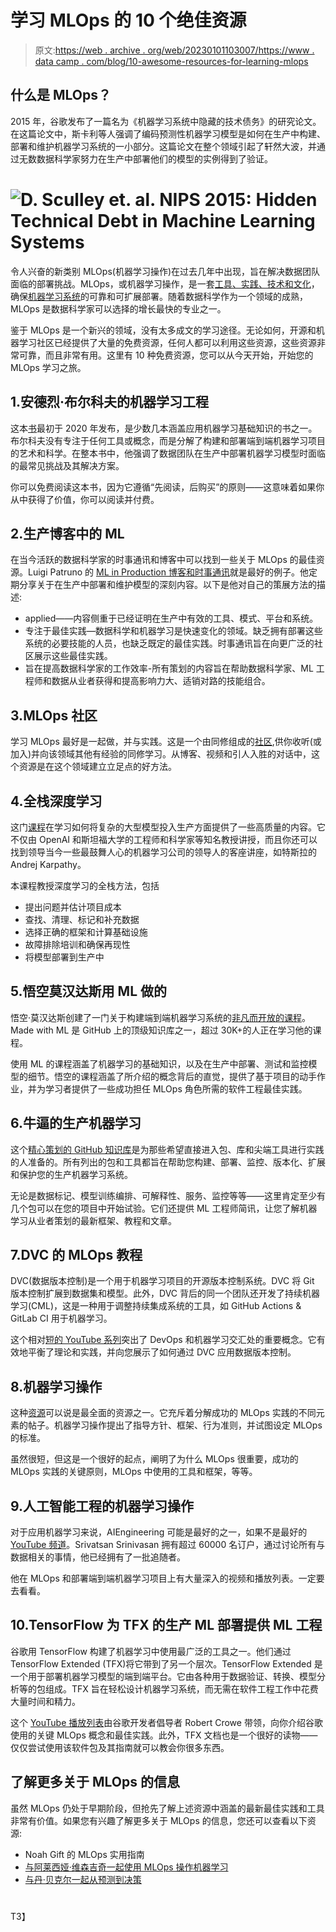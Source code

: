# 学习 MLOps 的 10 个绝佳资源

> 原文:[https://web . archive . org/web/20230101103007/https://www . data camp . com/blog/10-awesome-resources-for-learning-mlops](https://web.archive.org/web/20230101103007/https://www.datacamp.com/blog/10-awesome-resources-for-learning-mlops)

## 什么是 MLOps？

2015 年，谷歌发布了一篇名为《机器学习系统中隐藏的技术债务》的研究论文。在这篇论文中，斯卡利等人强调了编码预测性机器学习模型是如何在生产中构建、部署和维护机器学习系统的一小部分。这篇论文在整个领域引起了轩然大波，并通过无数数据科学家努力在生产中部署他们的模型的实例得到了验证。

# ![D. Sculley et. al. NIPS 2015: Hidden Technical Debt in Machine Learning Systems](../Images/7ca03e08ea61a9379ad1b3f37b5dced5.png)

令人兴奋的新类别 MLOps(机器学习操作)在过去几年中出现，旨在解决数据团队面临的部署挑战。MLOps，或机器学习操作，是一套[工具、实践、技术和文化](https://web.archive.org/web/20220911042647/https://www.datacamp.com/blog/operationalizing-machine-learning-with-mlops)，确保[机器学习系统](https://web.archive.org/web/20220911042647/https://www.datacamp.com/data-courses/machine-learning-courses)的可靠和可扩展部署。随着数据科学作为一个领域的成熟，MLOps 是数据科学家可以选择的增长最快的专业之一。

鉴于 MLOps 是一个新兴的领域，没有太多成文的学习途径。无论如何，开源和机器学习社区已经提供了大量的免费资源，任何人都可以利用这些资源，这些资源非常可靠，而且非常有用。这里有 10 种免费资源，您可以从今天开始，开始您的 MLOps 学习之旅。

## 1.安德烈·布尔科夫的机器学习工程

这本[书](https://web.archive.org/web/20220911042647/http://mlebook.com/)最初于 2020 年发布，是少数几本涵盖应用机器学习基础知识的书之一。布尔科夫没有专注于任何工具或概念，而是分解了构建和部署端到端机器学习项目的艺术和科学。在整本书中，他强调了数据团队在生产中部署机器学习模型时面临的最常见挑战及其解决方案。

你可以免费阅读这本书，因为它遵循“先阅读，后购买”的原则——这意味着如果你从中获得了价值，你可以阅读并付费。

## 2.生产博客中的 ML

在当今活跃的数据科学家的时事通讯和博客中可以找到一些关于 MLOps 的最佳资源。Luigi Patruno 的 [ML in Production 博客和时事通讯](https://web.archive.org/web/20220911042647/https://mlinproduction.com/)就是最好的例子。他定期分享关于在生产中部署和维护模型的深刻内容。以下是他对自己的策展方法的描述:

*   applied——内容侧重于已经证明在生产中有效的工具、模式、平台和系统。
*   专注于最佳实践—数据科学和机器学习是快速变化的领域。缺乏拥有部署这些系统的必要技能的人员，也缺乏既定的最佳实践。时事通讯旨在向更广泛的社区展示这些最佳实践。
*   旨在提高数据科学家的工作效率-所有策划的内容旨在帮助数据科学家、ML 工程师和数据从业者获得和提高影响力大、适销对路的技能组合。

## 3.MLOps 社区

学习 MLOps 最好是一起做，并与实践。这是一个由同修组成的[社区](https://web.archive.org/web/20220911042647/https://mlops.community/),供你收听(或加入)并向该领域其他有经验的同修学习。从博客、视频和引人入胜的对话中，这个资源是在这个领域建立立足点的好方法。

## 4.全栈深度学习

这门[课程](https://web.archive.org/web/20220911042647/https://fall2019.fullstackdeeplearning.com/)在学习如何将复杂的大型模型投入生产方面提供了一些高质量的内容。它不仅由 OpenAI 和斯坦福大学的工程师和科学家等知名教授讲授，而且你还可以找到领导当今一些最鼓舞人心的机器学习公司的领导人的客座讲座，如特斯拉的 Andrej Karpathy。

本课程教授深度学习的全栈方法，包括

*   提出问题并估计项目成本
*   查找、清理、标记和补充数据
*   选择正确的框架和计算基础设施
*   故障排除培训和确保再现性
*   将模型部署到生产中

## 5.悟空莫汉达斯用 ML 做的

悟空·莫汉达斯创建了一门关于构建端到端机器学习系统的[非凡而开放的课程](https://web.archive.org/web/20220911042647/https://madewithml.com/)。Made with ML 是 GitHub 上的顶级知识库之一，超过 30K+的人正在学习他的课程。

使用 ML 的课程涵盖了机器学习的基础知识，以及在生产中部署、测试和监控模型的细节。悟空的课程涵盖了所介绍的概念背后的直觉，提供了基于项目的动手作业，并为学习者提供了一些成功担任 MLOps 角色所需的软件工程最佳实践。

## 6.牛逼的生产机器学习

这个[精心策划的 GitHub 知识库](https://web.archive.org/web/20220911042647/https://github.com/EthicalML/awesome-production-machine-learning#optimized-computation-frameworks)是为那些希望直接进入包、库和尖端工具进行实践的人准备的。所有列出的包和工具都旨在帮助您构建、部署、监控、版本化、扩展和保护您的生产机器学习系统。

无论是数据标记、模型训练编排、可解释性、服务、监控等等——这里肯定至少有几个包可以在您的项目中开始试验。它们还提供 ML 工程师简讯，让您了解机器学习从业者策划的最新框架、教程和文章。

## 7.DVC 的 MLOps 教程

DVC(数据版本控制)是一个用于机器学习项目的开源版本控制系统。DVC 将 Git 版本控制扩展到数据集和模型。此外，DVC 背后的同一个团队还开发了持续机器学习(CML)，这是一种用于调整持续集成系统的工具，如 GitHub Actions & GitLab CI 用于机器学习。

这个相对[短的 YouTube 系列](https://web.archive.org/web/20220911042647/https://www.youtube.com/watch?v=9BgIDqAzfuA&list=PL7WG7YrwYcnDBDuCkFbcyjnZQrdskFsBz)突出了 DevOps 和机器学习交汇处的重要概念。它有效地平衡了理论和实践，并向您展示了如何通过 DVC 应用数据版本控制。

## 8.机器学习操作

这种[资源](https://web.archive.org/web/20220911042647/https://ml-ops.org/)可以说是最全面的资源之一。它充斥着分解成功的 MLOps 实践的不同元素的帖子。机器学习操作提出了指导方针、框架、行为准则，并试图设定 MLOps 的标准。

虽然很短，但这是一个很好的起点，阐明了为什么 MLOps 很重要，成功的 MLOps 实践的关键原则，MLOps 中使用的工具和框架，等等。

## 9.人工智能工程的机器学习操作

对于应用机器学习来说，AIEngineering 可能是最好的之一，如果不是最好的 [YouTube 频道](https://web.archive.org/web/20220911042647/https://www.youtube.com/watch?v=K6CWjg09fAQ&list=PL3N9eeOlCrP5a6OA473MA4KnOXWnUyV_J)。Srivatsan Srinivasan 拥有超过 60000 名订户，通过讨论所有与数据相关的事情，他已经拥有了一批追随者。

他在 MLOps 和部署端到端机器学习项目上有大量深入的视频和播放列表。一定要去看看。

## 10.TensorFlow 为 TFX 的生产 ML 部署提供 ML 工程

谷歌用 TensorFlow 构建了机器学习中使用最广泛的工具之一。他们通过 TensorFlow Extended (TFX)将它带到了另一个层次。TensorFlow Extended 是一个用于部署机器学习模型的端到端平台。它由各种用于数据验证、转换、模型分析等的包组成。TFX 旨在轻松设计机器学习系统，而无需在软件工程工作中花费大量时间和精力。

这个 [YouTube 播放列表](https://web.archive.org/web/20220911042647/https://www.youtube.com/watch?v=YeuvR6m6ACQ&list=PLQY2H8rRoyvxR15n04JiW0ezF5HQRs_8F)由谷歌开发者倡导者 Robert Crowe 带领，向你介绍谷歌使用的关键 MLOps 概念和最佳实践。此外，TFX 文档也是一个很好的读物——仅仅尝试使用该软件包及其指南就可以教会你很多东西。

## 了解更多关于 MLOps 的信息

虽然 MLOps 仍处于早期阶段，但抢先了解上述资源中涵盖的最新最佳实践和工具非常有价值。如果您有兴趣了解更多关于 MLOps 的信息，您还可以查看以下资源:

*   Noah Gift 的 MLOps 实用指南
*   [与阿莱西娅·维森吉奇一起使用 MLOps 操作机器学习](https://web.archive.org/web/20220911042647/https://www.datacamp.com/community/podcast/operationalizing-machine-learning-with-mlops)
*   [与丹·贝克尔一起从预测到决策](https://web.archive.org/web/20220911042647/https://www.datacamp.com/community/podcast/from-predictions-to-decisions)

# 

T3】